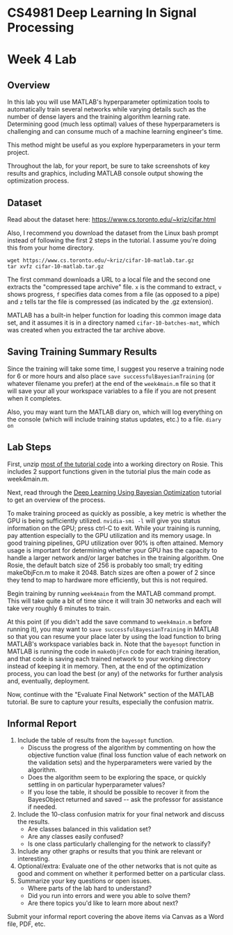 # CS4981 Deep Learning In Signal Processing

# Week 4 Lab

## Overview

In this lab you will use MATLAB's hyperparameter optimization tools to automatically train several networks while varying details such as the number of dense layers and the training algorithm learning rate. Determining good (much less optimal) values of these hyperparameters is challenging and can consume much of a machine learning engineer's time.

This method might be useful as you explore hyperparameters in your term project.

Throughout the lab, for your report, be sure to take screenshots of key results and graphics, including MATLAB console output showing the optimization process.

## Dataset

Read about the dataset here: https://www.cs.toronto.edu/~kriz/cifar.html

Also, I recommend you download the dataset from the Linux bash prompt instead of following the first 2 steps in the tutorial. I assume you're doing this from your home directory.

    wget https://www.cs.toronto.edu/~kriz/cifar-10-matlab.tar.gz
    tar xvfz cifar-10-matlab.tar.gz

The first command downloads a URL to a local file and the second one extracts the "compressed tape archive" file. `x` is the command to extract, `v` shows progress, `f` specifies data comes from a file (as opposed to a pipe) and `z` tells tar the file is compressed (as indicated by the .gz extension).

MATLAB has a built-in helper function for loading this common image data set, and it assumes it is in a directory named `cifar-10-batches-mat`, which was created when you extracted the tar archive above.

## Saving Training Summary Results

Since the training will take some time, I suggest you reserve a training node for 6 or more hours and also place `save successfulBayesianTraining` (or whatever filename you prefer) at the end of the `week4main.m` file so that it will save your all your workspace variables to a file if you are not present when it completes.

Also, you may want turn the MATLAB diary on, which will log everything on the console (which will include training status updates, etc.) to a file. `diary on`

## Lab Steps

First, unzip [most of the tutorial code](week4lab.zip) into a working directory on Rosie. This includes 2 support functions given in the tutorial plus the main code as week4main.m.

Next, read through the [Deep Learning Using Bayesian Optimization](https://www.mathworks.com/help/deeplearning/ug/deep-learning-using-bayesian-optimization.html) tutorial to get an overview of the process.

To make training proceed as quickly as possible, a key metric is whether the GPU is being sufficiently utilized. `nvidia-smi -l` will give you status information on the GPU; press ctrl-C to exit. While your training is running, pay attention especially to the GPU utilization and its memory usage. In good training pipelines, GPU utilization over 90% is often attained. Memory usage is important for determining whether your GPU has the capacity to handle a larger network and/or larger batches in the training algorithm. One Rosie, the default batch size of 256 is probably too small; try editing makeObjFcn.m to make it 2048. Batch sizes are often a power of 2 since they tend to map to hardware more efficiently, but this is not required.

Begin training by running `week4main` from the MATLAB command prompt. This will take quite a bit of time since it will train 30 networks and each will take very roughly 6 minutes to train.

At this point (if you didn't add the save command to `week4main.m` before running it), you may want to `save successfulBayesianTraining` in MATLAB so that you can resume your place later by using the load function to bring MATLAB's workspace variables back in. Note that the `bayesopt` function in MATLAB is running the code in `makeObjFcn` code for each training iteration, and that code is saving each trained network to your working directory instead of keeping it in memory. Then, at the end of the optimization process, you can load the best (or any) of the networks for further analysis and, eventually, deployment.

Now, continue with the "Evaluate Final Network" section of the MATLAB tutorial. Be sure to capture your results, especially the confusion matrix.

## Informal Report

1. Include the table of results from the `bayesopt` function.
   * Discuss the progress of the algorithm by commenting on how the objective function value (final loss function value of each network on the validation sets) and the hyperparameters were varied by the algorithm.
   * Does the algorithm seem to be exploring the space, or quickly settling in on particular hyperparameter values?
   * If you lose the table, it should be possible to recover it from the BayesObject returned and saved -- ask the professor for assistance if needed.
1. Include the 10-class confusion matrix for your final network and discuss the results.
   * Are classes balanced in this validation set?
   * Are any classes easily confused?
   * Is one class particularly challenging for the network to classify?
1. Include any other graphs or results that you think are relevant or interesting.
1. Optional/extra: Evaluate one of the other networks that is not quite as good and comment on whether it performed better on a particular class.
1. Summarize your key questions or open issues.
   * Where parts of the lab hard to understand?
   * Did you run into errors and were you able to solve them?
   * Are there topics you'd like to learn more about next?

Submit your informal report covering the above items via Canvas as a Word file, PDF, etc.